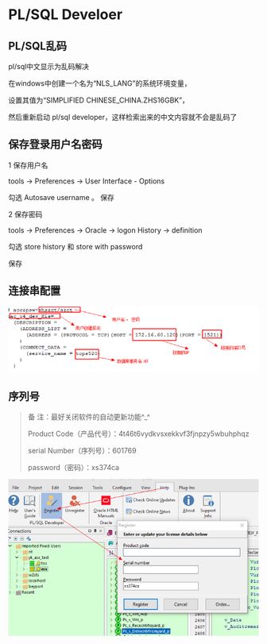 # PL/SQL Develoer

## PL/SQL乱码

pl/sql中文显示为乱码解决

在windows中创建一个名为“NLS_LANG”的系统环境变量，

设置其值为“SIMPLIFIED CHINESE_CHINA.ZHS16GBK”，

然后重新启动 pl/sql developer，这样检索出来的中文内容就不会是乱码了

## 保存登录用户名密码

1 保存用户名

tools -> Preferences -> User Interface - Options

勾选 Autosave username 。 保存

2 保存密码

tools -> Preferences -> Oracle  -> logon History  -> definition

勾选 store history  和 store with password

保存

## 连接串配置

![image.png](./assets/1637326504689-image.png)

## 序列号

> 备    注：最好关闭软件的自动更新功能^_^
>
> Product Code（产品代号）：4t46t6vydkvsxekkvf3fjnpzy5wbuhphqz
>
> serial Number（序列号）：601769
>
> password（密码）：xs374ca

![image.png](./assets/1644893524111-image.png)

